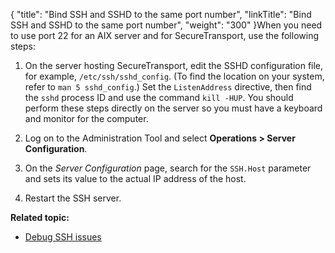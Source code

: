 {
    "title": "Bind SSH and SSHD to the same port number",
    "linkTitle": "Bind SSH and SSHD to the same port number",
    "weight": "300"
}When you need to use port 22 for an AIX server and for SecureTransport, use the following steps:

1.  On the server hosting SecureTransport, edit the SSHD configuration file, for example, `/etc/ssh/sshd_config`. (To find the location on your system, refer to `man 5 sshd_config`.) Set the `ListenAddress` directive, then find the `sshd` process ID and use the command `kill -HUP`. You should perform these steps directly on the server so you must have a keyboard and monitor for the computer.
2.  Log on to the Administration Tool and select **Operations > Server Configuration**.
3.  On the *Server Configuration* page, search for the `SSH.Host` parameter and sets its value to the actual IP address of the host.
4.  Restart the SSH server.

**Related topic:**

-   [Debug SSH issues](../t_st_debug_ssh_issues)
